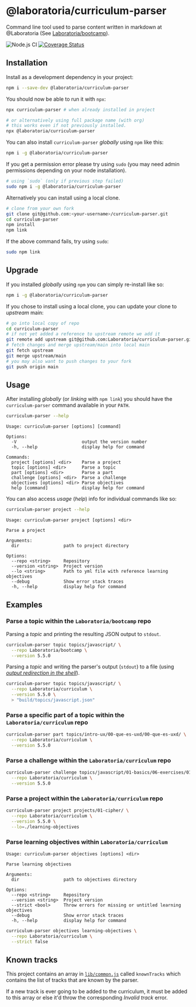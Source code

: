# @laboratoria/curriculum-parser

Command line tool used to parse content written in markdown at
@Laboratoria (See [Laboratoria/bootcamp](https://github.com/Laboratoria/bootcamp)).

![Node.js CI](https://github.com/Laboratoria/curriculum-parser/workflows/Node.js%20CI/badge.svg)
[![Coverage Status](https://coveralls.io/repos/github/Laboratoria/curriculum-parser/badge.svg?branch=main)](https://coveralls.io/github/Laboratoria/curriculum-parser?branch=main)

## Installation

Install as a development dependency in your project:

```sh
npm i --save-dev @laboratoria/curriculum-parser
```

You should now be able to run it with `npx`:

```sh
npx curriculum-parser # when already installed in project

# or alternatively using full package name (with org)
# this works even if not previously installed.
npx @laboratoria/curriculum-parser
```

You can also install `curriculum-parser` _globally_ using `npm` like this:

```sh
npm i -g @laboratoria/curriculum-parser
```

If you get a permission error please try using `sudo` (you may need admin
permissions depending on your node installation).

```sh
# using `sudo` (only if previous step failed)
sudo npm i -g @laboratoria/curriculum-parser
```

Alternatively you can install using a local clone.

```sh
# clone from your own fork
git clone git@github.com:<your-username>/curriculum-parser.git
cd curriculum-parser
npm install
npm link
```

If the above command fails, try using `sudo`:

```sh
sudo npm link
```

## Upgrade

If you installed _globally_ using `npm` you can simply re-install like so:

```sh
npm i -g @laboratoria/curriculum-parser
```

If you chose to install using a local clone, you can update your clone to
_upstream_ main:

```sh
# go into local copy of repo
cd curriculum-parser
# if not yet added a reference to upstream remote we add it
git remote add upstream git@github.com:Laboratoria/curriculum-parser.git
# fetch changes and merge upstream/main into local main
git fetch upstream
git merge upstream/main
# you may also want to push changes to your fork
git push origin main
```

## Usage

After installing _globally_ (or _linking_ with `npm link`) you should have the
`curriculum-parser` command available in your `PATH`.

```sh
curriculum-parser --help
```

```text
Usage: curriculum-parser [options] [command]

Options:
  -V                         output the version number
  -h, --help                 display help for command

Commands:
  project [options] <dir>    Parse a project
  topic [options] <dir>      Parse a topic
  part [options] <dir>       Parse a part
  challenge [options] <dir>  Parse a challenge
  objectives [options] <dir> Parse objectives
  help [command]             display help for command

```

You can also access _usage_ (_help_) info for individual commands like so:

```sh
curriculum-parser project --help
```

```text
Usage: curriculum-parser project [options] <dir>

Parse a project

Arguments:
  dir                 path to project directory

Options:
  --repo <string>     Repository
  --version <string>  Project version
  --lo <string>       Path to yml file with reference learning objectives
  --debug             Show error stack traces
  -h, --help          display help for command
```

## Examples

### Parse a topic within the `Laboratoria/bootcamp` repo

Parsing a _topic_ and printing the resulting JSON output to `stdout`.

```sh
curriculum-parser topic topics/javascript/ \
  --repo Laboratoria/bootcamp \
  --version 5.5.0
```

Parsing a _topic_ and writing the parser's output (`stdout`) to a file (using
[_output redirection in the shell_](https://www.gnu.org/software/bash/manual/html_node/Redirections.html)).

```sh
curriculum-parser topic topics/javascript/ \
  --repo Laboratoria/curriculum \
  --version 5.5.0 \
  > "build/topics/javascript.json"
```

### Parse a specific part of a topic within the `Laboratoria/curriculum` repo

```sh
curriculum-parser part topics/intro-ux/00-que-es-uxd/00-que-es-uxd/ \
  --repo Laboratoria/curriculum \
  --version 5.5.0
```

### Parse a challenge within the `Laboratoria/curriculum` repo

```sh
curriculum-parser challenge topics/javascript/01-basics/06-exercises/01-coin-convert/ \
  --repo Laboratoria/curriculum \
  --version 5.5.0
```

### Parse a project within the `Laboratoria/curriculum` repo

```sh
curriculum-parser project projects/01-cipher/ \
  --repo Laboratoria/curriculum \
  --version 5.5.0 \
  --lo=./learning-objectives
```

### Parse learning objectives within `Laboratoria/curriculum`

```text
Usage: curriculum-parser objectives [options] <dir>

Parse learning objectives

Arguments:
  dir                 path to objectives directory

Options:
  --repo <string>     Repository
  --version <string>  Project version
  --strict <bool>     Throw errors for missing or untitled learning objectives
  --debug             Show error stack traces
  -h, --help          display help for command
```

```sh
curriculum-parser objectives learning-objectives \
  --repo Laboratoria/curriculum \
  --strict false
```

## Known tracks

This project contains an array in [`lib/common.js`](./lib/common.js) called
`knownTracks` which contains the list of tracks that are known by the parser.

If a new track is ever going to be added to the curriculum, it must be
added to this array or else it'd throw the corresponding _Invalid track_ error.
